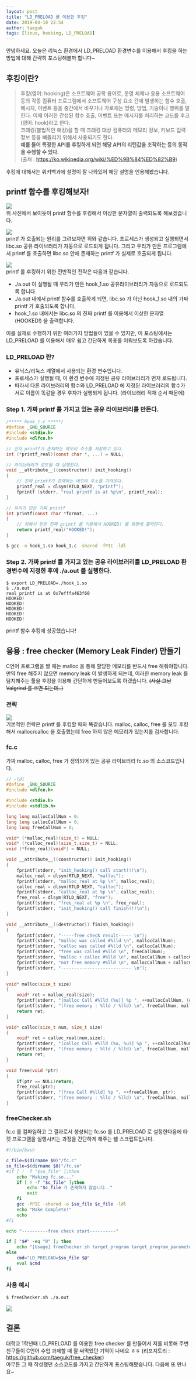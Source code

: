 ```yaml
---
layout: post
title: "LD_PRELOAD 를 이용한 후킹"
date: 2019-04-10 22:54
author: taeguk
tags: [linux, hooking, LD_PRELOAD]
---
```


안녕하세요. 오늘은 리눅스 환경에서 LD_PRELOAD 환경변수를 이용해서 후킹을 하는 방법에 대해 간략히 포스팅해볼까 합니다~

## 후킹이란?

> 후킹(영어: hooking)은 소프트웨어 공학 용어로, 운영 체제나 응용 소프트웨어 등의 각종 컴퓨터 프로그램에서 소프트웨어 구성 요소 간에 발생하는 함수 호출, 메시지, 이벤트 등을 중간에서 바꾸거나 가로채는 명령, 방법, 기술이나 행위를 말한다. 이때 이러한 간섭된 함수 호출, 이벤트 또는 메시지를 처리하는 코드를 후크(영어: hook)라고 한다. <br/>
크래킹(불법적인 해킹)을 할 때 크래킹 대상 컴퓨터의 메모리 정보, 키보드 입력 정보 등을 빼돌리기 위해서 사용되기도 한다. <br/>
**예를 들어 특정한 API를 후킹하게 되면 해당 API의 리턴값을 조작하는 등의 동작을 수행할 수 있다.** <br/>
(출처 : https://ko.wikipedia.org/wiki/%ED%9B%84%ED%82%B9)

후킹에 대해서는 위키백과에 설명이 잘 나와있어 해당 설명을 인용해봤습니다.

## printf 함수를 후킹해보자!
![](https://lh3.googleusercontent.com/OMP4Bd4h_4xjOO8nZda6Gs0TqyRJvha96R2SRvlAAztDmub29ZxaLuvF17f8lq2Vxdafv79pN77U) <br/>
위 사진에서 보이듯이 printf 함수를 후킹해서 이상한 문자열이 출력되도록 해보겠습니다.

![](https://lh3.googleusercontent.com/X8gv35qpugF9RZ2Bw3_WW24Td8ZPsWJeQDq7zREmKZxpJPL15n7rlHz1npslH75mLMaj9R5wLjxG) <br/>
printf 가 호출되는 원리를 그려보자면 위와 같습니다. 프로세스가 생성되고 실행되면서 libc.so 공유 라이브러리가 자동으로 로드되게 됩니다. 그리고 우리가 만든 프로그램에서 printf 를 호출하면 libc.so 안에 존재하는 printf 가 실제로 호출되게 됩니다.

![](https://lh3.googleusercontent.com/hDOUICNSiaQJrdqrjZDEho-kTRxPKN8fVb66xKAAiAjWYqTAV9ans1zgVl-eScyv-CNSEd2u1EJQ) <br/>
printf 를 후킹하기 위한 전반적인 전략은 다음과 같습니다.
* ./a.out 이 실행될 때 우리가 만든 hook_1.so 공유라이브러리가 자동으로 로드되도록 합니다.
* ./a.out 내에서 printf 함수를 호출하게 되면, libc.so 가 아닌 hook_1.so 내의 가짜 printf 가 호출되도록 합니다.
* hook_1.so 내에서는 libc.so 의 진짜 printf 를 이용해서 이상한 문자열(HOOKED!) 을 출력합니다.

이를 실제로 수행하기 위한 여러가지 방법들이 있을 수 있지만, 이 포스팅에서는 LD_PRELOAD 를 이용해서 매우 쉽고 간단하게 목표를 이뤄보도록 하겠습니다.

### LD_PRELOAD 란?
* 유닉스/리눅스 계열에서 사용되는 환경 변수입니다.
* 프로세스가 실행될 때, 이 환경 변수에 지정된 공유 라이브러리가 먼저 로드됩니다.
* 따라서 다른 라이브러리의 함수와 LD_PRELOAD 에 지정된 라이브러리의 함수가 서로 이름이 똑같을 경우 후자가 실행되게 됩니다. (라이브러리 적재 순서 때문에)

### Step 1. 가짜 printf 를 가지고 있는 공유 라이브러리를 만든다.
```c
/***** hook_1.c *****/
#define _GNU_SOURCE
#include <stdio.h>
#include <dlfcn.h>

// 진자 printf가 존재하는 메모리 주소를 저장하고 있다.
int (*printf_real)(const char *, ...) = NULL;

// 라이브러리가 로드될 때 실행된다.
void __attribute__((constructor)) init_hooking()
{
    // 진짜 printf가 존재하는 메모리 주소를 가져온다.
    printf_real = dlsym(RTLD_NEXT, "printf");
    fprintf (stderr, "real printf is at %p\n", printf_real);
}

// 우리가 만든 가짜 printf
int printf(const char *format, ...)
{
    // 위에서 얻은 진짜 printf 를 이용해서 HOOKED! 를 화면에 출력한다.
    return printf_real("HOOKED!");
}
```
```bash
$ gcc -o hook_1.so hook_1.c -shared -fPIC -ldl
```

### Step 2. 가짜 printf 를 가지고 있는 공유 라이브러리를 LD_PRELOAD 환경변수에 지정한 후에 ./a.out 를 실행한다.
```
$ export LD_PRELOAD=./hook_1.so
$ ./a.out
real printf is at 0x7efffa463f60
HOOKED!
HOOKED!
HOOKED!
HOOKED!
HOOKED!
```
printf 함수 후킹에 성공했습니다!

## 응용 : free checker (Memory Leak Finder) 만들기

C언어 프로그램을 짤 때는 malloc 을 통해 할당한 메모리를 반드시 free 해줘야합니다. 만약 free 해주지 않으면 memory leak 이 발생하게 되는데, 이러한 memory leak 를 탐지해주는 툴을 후킹을 이용해 간단하게 만들어보도록 하겠습니다. ~~(사실 그냥 Valgrind 를 쓰면 되는데..)~~

### 전략
![](https://lh3.googleusercontent.com/heBJ9CVJRwtWGOGCEyTmUKb4Gfs-1D9Z25WoaFxo7s65UMSiO-lZJir1BMY3RhqZ8f9FpM9rn2Tc) <br/>
기본적인 전략은 printf 를 후킹할 때와 똑같습니다. malloc, calloc, free 를 모두 후킹해서 malloc/calloc 을 호출했는데 free 하지 않은 메모리가 있는지를 검사합니다.

### fc.c
가짜 malloc, calloc, free 가 정의되어 있는 공유 라이브러리 fc.so 의 소스코드입니다.
```c
// -ldl
#define _GNU_SOURCE
#include <dlfcn.h>

#include <stdio.h>
#include <stdlib.h>

long long mallocCallNum = 0;
long long callocCallNum = 0;
long long freeCallNum = 0;

void* (*malloc_real)(size_t) = NULL;
void* (*calloc_real)(size_t,size_t) = NULL;
void (*free_real)(void*) = NULL;

void __attribute__((constructor)) init_hooking()
{
	fprintf(stderr, "init_hooking() call start!!!\n");
	malloc_real = dlsym(RTLD_NEXT, "malloc");
	fprintf(stderr, "malloc_real at %p \n", malloc_real);
	calloc_real = dlsym(RTLD_NEXT, "calloc");
	fprintf(stderr, "calloc_real at %p \n", calloc_real);
	free_real = dlsym(RTLD_NEXT, "free");
	fprintf(stderr, "free_real at %p \n", free_real);
	fprintf(stderr, "init_hooking() call finish!!!\n");
}

void __attribute__((destructor)) finish_hooking()
{
	fprintf(stderr, "-----free check result----- \n");
	fprintf(stderr, "malloc was called #%lld \n", mallocCallNum);
	fprintf(stderr, "calloc was called #%lld \n", callocCallNum);
	fprintf(stderr, "free was called #%lld \n", freeCallNum);
	fprintf(stderr, "malloc + calloc #%lld \n", mallocCallNum + callocCallNum);
	fprintf(stderr, "not free memory #%lld \n", mallocCallNum + callocCallNum - freeCallNum);
	fprintf(stderr, "--------------------------- \n");
}

void* malloc(size_t size)
{
	void* ret = malloc_real(size);
	fprintf(stderr, "[malloc Call #%lld (%u)] %p ", ++mallocCallNum, (unsigned int) size, ret);
	fprintf(stderr, "(free memory : %lld / %lld) \n", freeCallNum, mallocCallNum + callocCallNum);
	return ret;
}

void* calloc(size_t num, size_t size)
{
	void* ret = calloc_real(num,size);
	fprintf(stderr, "[calloc Call #%lld (%u, %u)] %p ", ++callocCallNum, (unsigned int) num, (unsigned int) size, ret);
	fprintf(stderr, "(free memory : %lld / %lld) \n", freeCallNum, mallocCallNum + callocCallNum);
	return ret;
}

void free(void *ptr)
{
	if(ptr == NULL)return;
	free_real(ptr);
	fprintf(stderr, "[free Call #%lld] %p ", ++freeCallNum, ptr);
	fprintf(stderr, "(free memory : %lld / %lld) \n", freeCallNum, mallocCallNum + callocCallNum);
}
```

### freeChecker.sh
fc.c 를 컴파일하고 그 결과로서 생성되는 fc.so 를 LD_PRELOAD 로 설정한다음에 타켓 프로그램을 실행시키는 과정을 간단하게 해주는 쉘 스크립트입니다.
```bash
#!/bin/bash

c_file=$(dirname $0)"/fc.c"
so_file=$(dirname $0)"/fc.so"
#if [ ! -f "$so_file" ];then
	echo "Making fc.so..."
	if [ ! -f "$c_file" ];then
		echo "$c_file 가 존재하지 않습니다.."
		exit
	fi
	gcc -fPIC -shared -o $so_file $c_file -ldl
	echo "Make Complete!"
	echo
#fi

echo "----------free check start----------"

if [ "$#" -eq "0" ]; then
	echo "[Usage] freeChecker.sh target_program target_program_parameters"
else
	cmd="LD_PRELOAD=$so_file $@"
	eval $cmd
fi
```

### 사용 예시
```bash
$ freeChecker.sh ./a.out
```
![](https://lh3.googleusercontent.com/yF08E1yCwZj5bNHGdOh5GmXxxHw-Mwj5kzQ4g5Ahu04ne4pOmp5S9QW4FB-8WVtArKlWtMYFQ3Zu)

## 결론
대학교 1학년때 LD_PRELOAD 를 이용한 free checker 를 만들어서 저를 비롯해 주변 친구들이 C언어 수업 과제할 때 잘 써먹었던 기억이 나네요 ㅎㅎ (리포지토리 : https://github.com/taeguk/free_checker) <br/>
아무튼 그 때 작성했던 소스코드를 가지고 간단하게 포스팅해봤습니다. 다음에 또 만나요~
